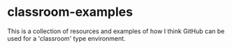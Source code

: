 # classroom-examples
This is a collection of resources and examples of how I think GitHub can be used for a 'classroom' type environment.
